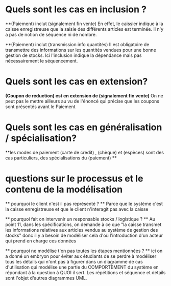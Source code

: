 # Quels sont les cas en inclusion ?

**(Paiement) inclut (signalement fin vente)
En effet, le caissier indique à la caisse enregistreuse que la saisie des différents articles est terminée.
Il n'y a pas de notion de séquence ni de nombre.

**(Paiement) inclut (transmission info quantités)
Il est obligatoire de transmettre des informations sur les quantités vendues pour une bonne gestion de stocks.
Ici l'inclusion indique la dépendance mais pas nécessairement le séquencement.



# Quels sont les cas en extension?

**(Coupon de réduction) est en extension de (signalement fin vente)**
On ne peut pas le mettre ailleurs au vu de l'énoncé qui précise que les coupons sont présentés
avant le Paiement


# Quels sont les cas en généralisation / spécialisation?

**les modes de paiement (carte de credit) , (chèque) et (espèces) sont des cas particuliers, des spécialisations du (paiement) **



# questions sur le processus et le contenu de la modélisation
** pourquoi le client n'est il pas représenté ? **
Parce que le système c'est la caisse enregistreuse et que le client n'interagit pas avec la caisse

** pourquoi fait on intervenir un responsable stocks / logistique ? **
Au point 11, dans les spécifications, on demande à ce que "la caisse transmet les informations relatives aux articles vendus au système de gestion des
stocks" donc il y a besoin de modéliser cela d'où l'introduction d'un acteur qui prend en charge ces données

** pourquoi ne modélise t'on pas toutes les étapes mentionnées ? **
ici on a donné un embryon pour éviter aux étudiants de se perdre à modéliser tous les détails qui n'ont pas à
figurer dans un diagramme de cas d'utilisation qui modélise une partie du COMPORTEMENT du système en répondant
à la question à QUOI il sert.
Les répétitions et séquence et détails sont l'objet d'autres diagrammes UML.
